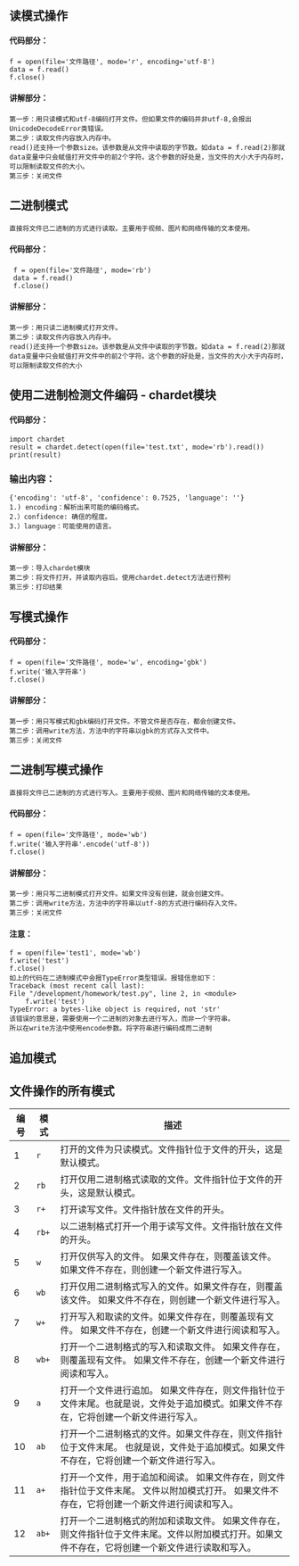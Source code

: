 ## **读模式操作**
#### **代码部分：**
    f = open(file='文件路径', mode='r', encoding='utf-8') 
    data = f.read() 
    f.close()
#### **讲解部分：**
    第一步：用只读模式和utf-8编码打开文件。但如果文件的编码并非utf-8,会报出UnicodeDecodeError类错误。
    第二步：读取文件内容放入内存中。
    read()还支持一个参数size。该参数是从文件中读取的字节数。如data = f.read(2)那就data变量中只会赋值打开文件中的前2个字符。这个参数的好处是，当文件的大小大于内存时，可以限制读取文件的大小。 
    第三步：关闭文件

## **二进制模式**
    直接将文件已二进制的方式进行读取。主要用于视频、图片和网络传输的文本使用。
#### **代码部分：**
     f = open(file='文件路径', mode='rb') 
     data = f.read() 
     f.close()
#### **讲解部分：**
    第一步：用只读二进制模式打开文件。
    第二步：读取文件内容放入内存中。
    read()还支持一个参数size。该参数是从文件中读取的字节数。如data = f.read(2)那就data变量中只会赋值打开文件中的前2个字符。这个参数的好处是，当文件的大小大于内存时，可以限制读取文件的大小


## **使用二进制检测文件编码 - chardet模块**
#### **代码部分：**
    import chardet
    result = chardet.detect(open(file='test.txt', mode='rb').read())
    print(result)
### **输出内容：**
    {'encoding': 'utf-8', 'confidence': 0.7525, 'language': ''}
    1.) encoding：解析出来可能的编码格式。
    2.）confidence: 确信的程度。
    3.）language：可能使用的语言。
#### **讲解部分：**
    第一步：导入chardet模块
    第二步：将文件打开，并读取内容后。使用chardet.detect方法进行预判
    第三步：打印结果
    

## **写模式操作**
#### **代码部分：**
    f = open(file='文件路径', mode='w', encoding='gbk')
    f.write('输入字符串')
    f.close()
#### **讲解部分：**
    第一步：用只写模式和gbk编码打开文件。不管文件是否存在，都会创建文件。
    第二步：调用write方法，方法中的字符串以gbk的方式存入文件中。
    第三步：关闭文件
    

## **二进制写模式操作**
    直接将文件已二进制的方式进行写入。主要用于视频、图片和网络传输的文本使用。
#### **代码部分：**
 
    f = open(file='文件路径', mode='wb')
    f.write('输入字符串'.encode('utf-8'))
    f.close()
#### **讲解部分：**
    第一步：用只写二进制模式打开文件。如果文件没有创建，就会创建文件。
    第二步：调用write方法，方法中的字符串以utf-8的方式进行编码存入文件。
    第三步：关闭文件
#### **注意：**
    f = open(file='test1', mode='wb')
    f.write('test')
    f.close()
    如上的代码在二进制模式中会报TypeError类型错误。报错信息如下：
    Traceback (most recent call last):
    File "/development/homework/test.py", line 2, in <module>
        f.write('test')
    TypeError: a bytes-like object is required, not 'str'
    该错误的意思是，需要使用一个二进制的对象去进行写入，而非一个字符串。
    所以在write方法中使用encode参数。将字符串进行编码成而二进制
    
## **追加模式**


## **文件操作的所有模式**
<table>
<thead>
<tr>
<th>编号</th>
<th>模式</th>
<th>描述</th>
</tr>
</thead>
<tbody>
<tr>
<td>1</td>
<td><code>r</code></td>
<td>打开的文件为只读模式。文件指针位于文件的开头，这是默认模式。</td>
</tr>
<tr>
<td>2</td>
<td><code>rb</code></td>
<td>打开仅用二进制格式读取的文件。文件指针位于文件的开头，这是默认模式。</td>
</tr>
<tr>
<td>3</td>
<td><code>r+</code></td>
<td>打开读写文件。文件指针放在文件的开头。</td>
</tr>
<tr>
<td>4</td>
<td><code>rb+</code></td>
<td>以二进制格式打开一个用于读写文件。文件指针放在文件的开头。</td>
</tr>
<tr>
<td>5</td>
<td><code>w</code></td>
<td>打开仅供写入的文件。 如果文件存在，则覆盖该文件。 如果文件不存在，则创建一个新文件进行写入。</td>
</tr>
<tr>
<td>6</td>
<td><code>wb</code></td>
<td>打开仅用二进制格式写入的文件。如果文件存在，则覆盖该文件。 如果文件不存在，则创建一个新文件进行写入。</td>
</tr>
<tr>
<td>7</td>
<td><code>w+</code></td>
<td>打开写入和取读的文件。如果文件存在，则覆盖现有文件。 如果文件不存在，创建一个新文件进行阅读和写入。</td>
</tr>
<tr>
<td>8</td>
<td><code>wb+</code></td>
<td>打开一个二进制格式的写入和读取文件。 如果文件存在，则覆盖现有文件。 如果文件不存在，创建一个新文件进行阅读和写入。</td>
</tr>
<tr>
<td>9</td>
<td><code>a</code></td>
<td>打开一个文件进行追加。 如果文件存在，则文件指针位于文件末尾。也就是说，文件处于追加模式。如果文件不存在，它将创建一个新文件进行写入。</td>
</tr>
<tr>
<td>10</td>
<td><code>ab</code></td>
<td>打开一个二进制格式的文件。如果文件存在，则文件指针位于文件末尾。 也就是说，文件处于追加模式。如果文件不存在，它将创建一个新文件进行写入。</td>
</tr>
<tr>
<td>11</td>
<td><code>a+</code></td>
<td>打开一个文件，用于追加和阅读。 如果文件存在，则文件指针位于文件末尾。 文件以附加模式打开。 如果文件不存在，它将创建一个新文件进行阅读和写入。</td>
</tr>
<tr>
<td>12</td>
<td><code>ab+</code></td>
<td>打开一个二进制格式的附加和读取文件。 如果文件存在，则文件指针位于文件末尾。文件以附加模式打开。如果文件不存在，它将创建一个新文件进行读取和写入。</td>
</tr>
</tbody>
</table>